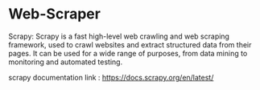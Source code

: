 # Web-Scraper

Scrapy:
Scrapy is a fast high-level web crawling and web scraping framework, used to crawl websites and extract structured data from their pages. It can be used for a wide range of purposes, from data mining to monitoring and automated testing.

scrapy documentation link : https://docs.scrapy.org/en/latest/

